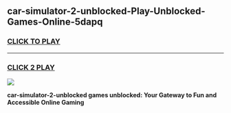 
## car-simulator-2-unblocked-Play-Unblocked-Games-Online-5dapq
<h3>
<a href="https://premium76.site?title=car-simulator-2-unblocked&ref=25A">CLICK TO PLAY</a></h3>
<hr>

<h3>
<a href="https://premium76.site?title=car-simulator-2-unblocked&ref=25A">CLICK 2 PLAY</a>
  
</h3>

<a href="https://premium76.site?title=car-simulator-2-unblocked&ref=25A"><img src="https://clearcache.store/games.png"></a>


**car-simulator-2-unblocked games unblocked: Your Gateway to Fun and Accessible Online Gaming**
